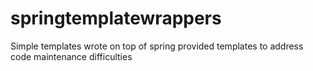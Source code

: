 # springtemplatewrappers
Simple templates wrote on top of spring provided templates to address code maintenance difficulties

